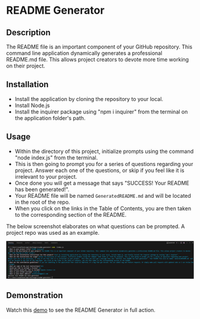 # README Generator

## Description
The README file is an important component of your GitHub repository. This command line application dynamically generates a professional README.md file. This allows project creators to devote more time working on their project. 

## Installation
- Install the application by cloning the repository to your local.
- Install Node.js
- Install the inquirer package using "npm i inquirer" from the terminal on the application folder's path.

## Usage
- Within the directory of this project, initialize prompts using the command "node index.js" from the terminal.
- This is then going to prompt you for a series of questions regarding your project. Answer each one of the questions, or skip if you feel like it is irrelevant to your project. 
- Once done you will get a message that says "SUCCESS! Your README has been generated!". 
- Your README file will be named `GeneratedREADME.md` and will be located in the root of the repo.
- When you click on the links in the Table of Contents, you are then taken to the corresponding section of the README.

The below screenshot elaborates on what questions can be prompted. A project repo was used as an example.

![alt text](assets/images/Prompts.png)

## Demonstration
Watch this [demo](https://app.screencastify.com/v3/watch/bP8BdQxRLfE5QcON0G22) to see the README Generator in full action. 



 




